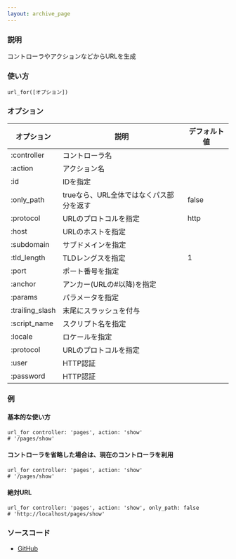 ```yaml
---
layout: archive_page
---
```

### 説明
コントローラやアクションなどからURLを生成

### 使い方
    url_for([オプション])

### オプション

オプション           | 説明                         | デフォルト値
----------------|-----------------------------|-------
:controller     | コントローラ名                     |
:action         | アクション名                      |
:id             | IDを指定                      |
:only_path      | trueなら、URL全体ではなくパス部分を返す | false
:protocol       | URLのプロトコルを指定               | http
:host           | URLのホストを指定                 |
:subdomain      | サブドメインを指定                  |
:tld_length     | TLDレングスを指定                 | 1
:port           | ポート番号を指定                 |
:anchor         | アンカー(URLの#以降)を指定         |
:params         | パラメータを指定                   |
:trailing_slash | 末尾にスラッシュを付与              |
:script_name    | スクリプト名を指定                 |
:locale         | ロケールを指定                    |
:protocol       | URLのプロトコルを指定               |
:user           | HTTP認証                     |
:password       | HTTP認証                     |

### 例
#### 基本的な使い方
    url_for controller: 'pages', action: 'show'
    # '/pages/show'

#### コントローラを省略した場合は、現在のコントローラを利用
    url_for controller: 'pages', action: 'show'
    # '/pages/show'

#### 絶対URL
    url_for controller: 'pages', action: 'show', only_path: false
    # 'http://localhost/pages/show'

### ソースコード
* [GitHub](https://github.com/rails/rails/blob/ac30e389ecfa0e26e3d44c1eda8488ddf63b3ecc/actionview/lib/action_view/routing_url_for.rb#L79)